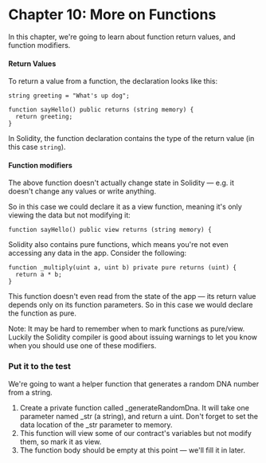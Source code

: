 # Chapter 10: More on Functions
In this chapter, we're going to learn about function return values, and function modifiers.

#### Return Values
To return a value from a function, the declaration looks like this:

```
string greeting = "What's up dog";

function sayHello() public returns (string memory) {
  return greeting;
}
```

In Solidity, the function declaration contains the type of the return value (in this case `string`).

#### Function modifiers
The above function doesn't actually change state in Solidity — e.g. it doesn't change any values or write anything.

So in this case we could declare it as a view function, meaning it's only viewing the data but not modifying it:

`function sayHello() public view returns (string memory) {`  

Solidity also contains pure functions, which means you're not even accessing any data in the app. Consider the following:

```
function _multiply(uint a, uint b) private pure returns (uint) {
  return a * b;
}
```

This function doesn't even read from the state of the app — its return value depends only on its function parameters. So in this case we would declare the function as pure.

  Note: It may be hard to remember when to mark functions as pure/view. Luckily the Solidity compiler is good about issuing warnings to let you know when you should use one of these modifiers.

### Put it to the test
We're going to want a helper function that generates a random DNA number from a string.

1. Create a private function called _generateRandomDna. It will take one parameter named _str (a string), and return a uint. Don't forget to set the data location of the _str parameter to memory.
2. This function will view some of our contract's variables but not modify them, so mark it as view.
3. The function body should be empty at this point — we'll fill it in later.